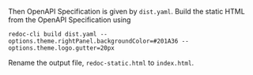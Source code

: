 Then OpenAPI Specification is given by `dist.yaml`. Build the static HTML from the OpenAPI Specification using

```
redoc-cli build dist.yaml --options.theme.rightPanel.backgroundColor=#201A36 --options.theme.logo.gutter=20px
```

Rename the output file, `redoc-static.html` to `index.html`. 